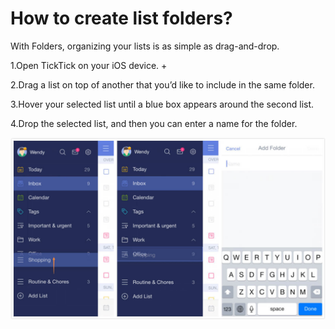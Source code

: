 # How to create list folders?

With Folders, organizing your lists is as simple as drag-and-drop.

1.Open TickTick on your iOS device. +

2.Drag a list on top of another that you’d like to include in the same folder.

3.Hover your selected list until a blue box appears around the second list.

4.Drop the selected list, and then you can enter a name for the folder.

![](folder.jpg)

